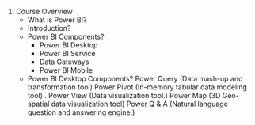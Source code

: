 1.	Course Overview
    - What is Power BI?
    - Introduction?
    - Power BI Components?
        - Power BI Desktop
	    - Power BI Service
        - Data Gateways
	    - Power BI Mobile
    - Power BI Desktop Components?
Power Query (Data mash-up and transformation tool)
	Power Pivot (In-memory tabular data modeling tool)
.	Power View (Data visualization tool.)
	Power Map (3D Geo-spatial data visualization tool)
Power Q & A (Natural language question and answering engine.)
